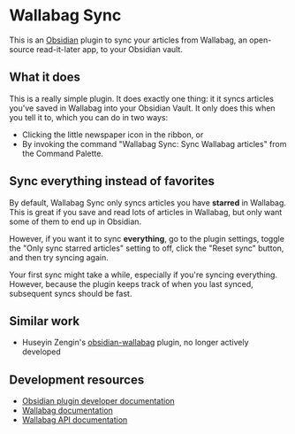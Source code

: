 # Wallabag Sync

This is an [Obsidian](https://obsidian.md) plugin to sync your articles from Wallabag, an open-source read-it-later app, to your Obsidian vault.

## What it does

This is a really simple plugin. It does exactly one thing: it it syncs articles you've saved in Wallabag into your Obsidian Vault. It only does this when you tell it to, which you can do in two ways:

- Clicking the little newspaper icon in the ribbon, or
- By invoking the command "Wallabag Sync: Sync Wallabag articles" from the Command Palette.

## Sync everything instead of favorites

By default, Wallabag Sync only syncs articles you have **starred** in Wallabag. This is great if you save and read lots of articles in Wallabag, but only want some of them to end up in Obsidian.

However, if you want it to sync **everything**, go to the plugin settings, toggle the "Only sync starred articles" setting to off, click the "Reset sync" button, and then try syncing again.

Your first sync might take a while, especially if you're syncing everything. However, because the plugin keeps track of when you last synced, subsequent syncs should be fast.

## Similar work

- Huseyin Zengin's [obsidian-wallabag](https://github.com/huseyz/obsidian-wallabag/) plugin, no longer actively developed

## Development resources

- [Obsidian plugin developer documentation](https://docs.obsidian.md/Plugins/Getting+started/Build+a+plugin)
- [Wallabag documentation](https://doc.wallabag.org/)
- [Wallabag API documentation](https://app.wallabag.it/api/doc/)
